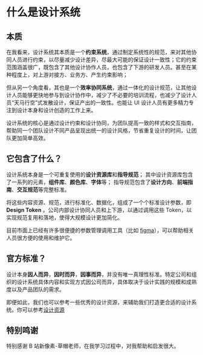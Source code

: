 # 什么是设计系统

## 本质

在我看来，设计系统其本质是一个**约束系统**，通过制定系统性的规范，来对其他协同人员进行约束，以尽量减少设计差异，尽最大可能的保证设计一致性；它的约束范围涵盖很广，既包含了其他设计协作人员，也包含了下游的研发人员。甚至在某种程度上，对上游对接方、业务方、产生约束影响；

但从另一个角度看，其也是一个**效率协同系统**，通过一体化的设计规范，让其他设计人员能够更快地参与到设计协作中，减少了不必要的培训流程，也减少了设计人员“天马行空”式发散设计，保证产出的一致性。也能让 UI 设计人员有更多精力专注到设计本身和设计创造的工作上来。

设计系统的核心是通过设计约束和设计协同，为团队提高一致的样式和交互指南，帮助同一个团队设计不同产品呈现出统一的设计风格，节省重复设计的时间，让团队更加简单高效。

## 它包含了什么？

设计系统本身是一个可重复使用的**设计资源库**和**指导规范**；
其中设计资源库包含了一系列的元素，**组件库**、**颜色库**、**字体**等；
指导规范包含了**设计方向**、**前端指南**、**交互规范**等完整标准。

将这些内容资源、规范，进行标准化、数据化，组成了一个个标准设计参数，即 **Design Token** 。公司内部设计协同人员和上下游，以通过调用这些 Token，以实现规范复用和落地，使得大规模设计更加简化。

目前市面上已经有许多很便捷的参数管理调用工具（比如 [figma](https://figma.com)），可以帮助相关人员很方便的使用和维护它。

## 官方标准？

设计本身**因人而异**，**因时而异**，**因事而异**，并没有唯一真理性标准。特定公司和组织的设计系统具体内容和实现方式因公司而异，具体取决于设计实践的规模和成熟度以及产品团队的需求。

即便如此，我们也可以参考一些优秀的设计资源，来辅助我们打造更合适的设计系统。你可以参考[设计资源](./design-token-resource.md)

## 特别鸣谢

特别感谢 B 站新像素-草帽老师，在我学习过程中，对我帮助和启发很大。
